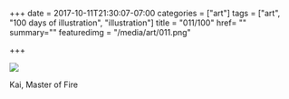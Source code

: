 +++
date = 2017-10-11T21:30:07-07:00
categories = ["art"]
tags = ["art", "100 days of illustration", "illustration"]
title = "011/100"
href= ""
summary=""
featuredimg = "/media/art/011.png"

+++

<img src="/media/art/011.png" />

Kai, Master of Fire
